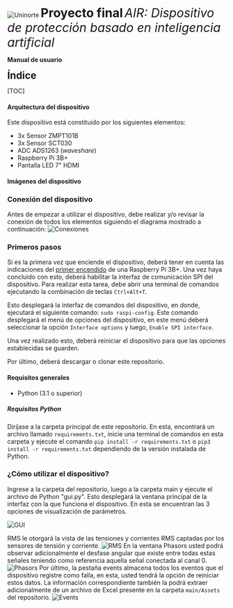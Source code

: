 ![Uninorte](https://upload.wikimedia.org/wikipedia/commons/f/ff/Logo_uninorte_colombia.jpg)
<span style="font-size: 2em;">**Proyecto final**</span>
<span style="font-size: 2em;">*AIR: Dispositivo de protección basado en inteligencia artificial*</span>

<span style="font-size: 1em;">**Manual de usuario**</span>

<span style="font-size: 1.6em;">**Índice**</span>

[TOC]

#### Arquitectura del dispositivo
Este dispositivo está constituido por los siguientes elementos:
- 3x Sensor ZMPT101B
- 3x Sensor SCT030
- ADC ADS1263 (*waveshare*)
- Raspberry Pi 3B+
- Pantalla LED 7" HDMI

#### Imágenes del dispositivo
### Conexión del dispositivo
Antes de empezar a utilizar el dispositivo, debe realizar y/o revisar la conexión de todos los elementos siguiendo el diagrama mostrado a continuación:
![Conexiones](ruta/a/imagen.jpg)
### Primeros pasos
Si es la primera vez que enciende el dispositivo, deberá tener en cuenta las indicaciones del [primer encendido](https://www.raspberrypi.com/documentation/computers/getting-started.html) de una Raspberry Pi 3B+. Una vez haya concluido con esto, deberá habilitar la interfaz de comunicación SPI del dispositivo. Para realizar esta tarea, debe abrir una terminal de comandos ejecutando la combinación de teclas `Ctrl+Alt+T`.

Esto desplegará la interfaz de comandos del dispositivo, en donde, ejecutará el siguiente comando: `sudo raspi-config`. Este comando desplegará el menú de opciones del dispositivo, en este menú deberá seleccionar la opción `Interface options` y luego, `Enable SPI interface`.

Una vez realizado esto, deberá reiniciar el dispositivo para que las opciones establecidas se guarden.

Por último, deberá descargar o clonar este repositorio.
#### Requisitos generales
- Python (3.1 o superior)

 ##### Requisitos Python
Diríjase a la carpeta principal de este repositorio. En esta, encontrará un archivo llamado `requirements.txt`, inicie una terminal de comandos en esta carpeta y ejecute el comando `pip install -r requirements.txt` o `pip3 install -r requirements.txt` dependiendo de la versión instalada de Python.


### ¿Cómo utilizar el dispositivo?
Ingrese a la carpeta del repositorio, luego a la carpeta main y ejecute el archivo de Python "gui.py". Esto desplegará la ventana principal de la interfaz con la que funciona el dispositivo. En esta se encuentran las 3 opciones de visualización de parámetros.

![GUI](ruta/a/imagen.jpg)

RMS le otorgará la vista de las tensiones y corrientes RMS captadas por los sensores de tensión y corriente. 
![RMS](ruta/a/imagen.jpg)
En la ventana Phasors usted podrá observar adicionalmente el desfase angular que existe entre todas estas señales teniendo como referencia aquella señal conectada al canal 0.
![Phasors](ruta/a/imagen.jpg)
Por último, la pestaña events almacena todos los eventos que el dispositivo registre como falla, en esta, usted tendrá la opción de reiniciar estos datos. La información correspondiente también la podrá extraer adicionalmente de un archivo de Excel presente en la carpeta `main/Assets` del repositorio.
![Events](ruta/a/imagen.jpg)
